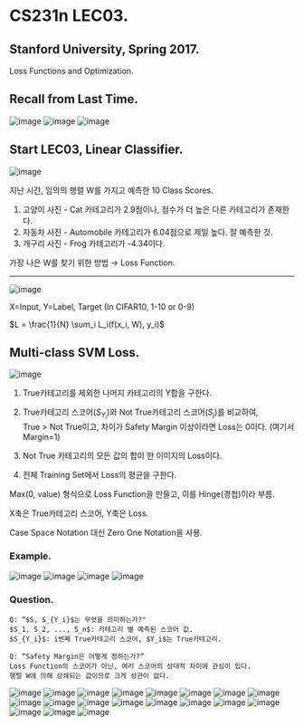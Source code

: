 # CS231n LEC03.
## Stanford University, Spring 2017.
Loss Functions and Optimization.

## Recall from Last Time.
![image](https://user-images.githubusercontent.com/66259854/99666333-395cef00-2aae-11eb-8b48-74a5cbae10cd.png)
![image](https://user-images.githubusercontent.com/66259854/99666349-3eba3980-2aae-11eb-8788-96c65bbf76c3.png)
![image](https://user-images.githubusercontent.com/66259854/99666358-411c9380-2aae-11eb-815a-c4cd66b5dd6c.png)

## Start LEC03, Linear Classifier.
![image](https://user-images.githubusercontent.com/66259854/99666371-4548b100-2aae-11eb-93ca-fb1a2978f761.png)

지난 시간, 임의의 행렬 W를 가지고 예측한 10 Class Scores.

  1. 고양이 사진 - Cat 카테고리가 2.9점이나, 점수가 더 높은 다른 카테고리가 존재한다.
  2. 자동차 사진 - Automobile 카테고리가 6.04점으로 제일 높다. 잘 예측한 것.
  3. 개구리 사진 - Frog 카테고리가 -4.34이다.

가장 나은 W를 찾기 위한 방법 → Loss Function.

* * *

![image](https://user-images.githubusercontent.com/66259854/99666381-48dc3800-2aae-11eb-94a1-f27ff815cd35.png)

X=Input, Y=Label, Target (In CIFAR10, 1-10 or 0-9)

$L = \frac{1}{N} \sum_i L_i(f(x_i, W), y_i)$

## Multi-class SVM Loss.
![image](https://user-images.githubusercontent.com/66259854/99666384-4bd72880-2aae-11eb-86f8-63637aa336b9.png)

  1. True카테고리를 제외한 나머지 카테고리의 Y합을 구한다.
  2. True카테고리 스코어($S_Y_i$)와 Not True카테고리 스코어($S_j$)를 비교하여,   
     True > Not True이고, 차이가 Safety Margin 이상이라면 Loss는 0이다. (여기서 Margin=1)
     
  3. Not True 카테고리의 모든 값의 합이 한 이미지의 Loss이다.
  4. 전체 Training Set에서 Loss의 평균을 구한다.

Max(0, value) 형식으로 Loss Function을 만들고, 이를 Hinge(경첩)이라 부름.

X축은 True카테고리 스코어, Y축은 Loss.

Case Space Notation 대신 Zero One Notation을 사용.

### Example.
![image](https://user-images.githubusercontent.com/66259854/99666387-4e398280-2aae-11eb-8e51-386d964b561a.png)
![image](https://user-images.githubusercontent.com/66259854/99666390-50034600-2aae-11eb-97cb-09e20ff38273.png)
![image](https://user-images.githubusercontent.com/66259854/99666398-51cd0980-2aae-11eb-9219-c9091c5d3453.png)
![image](https://user-images.githubusercontent.com/66259854/99666404-542f6380-2aae-11eb-84e9-7d1e5830456f.png)

### Question.
    Q: “$S, S_{Y_i}$는 무엇을 의미하는가?"   
    $S_1, S_2, ..., S_n$: 카테고리 별 예측된 스코어 값.   
    $S_{Y_i}$: i번째 True카테고리 스코어, $Y_i$는 True카테고리.
    
    Q: “Safety Margin은 어떻게 정하는가?”   
    Loss Function의 스코어가 아닌, 여러 스코어의 상대적 차이에 관심이 있다.   
    행렬 W에 의해 상쇄되는 값이므로 크게 상관이 없다.

![image](https://user-images.githubusercontent.com/66259854/99666415-572a5400-2aae-11eb-92ad-5e7a19c75cd5.png)
![image](https://user-images.githubusercontent.com/66259854/99666427-5a254480-2aae-11eb-90a3-bf7329504de1.png)
![image](https://user-images.githubusercontent.com/66259854/99666431-5bef0800-2aae-11eb-9fdc-e746d52cf021.png)
![image](https://user-images.githubusercontent.com/66259854/99666442-5e516200-2aae-11eb-9be9-5e63487ec406.png)
![image](https://user-images.githubusercontent.com/66259854/99666455-614c5280-2aae-11eb-9b12-36778e0f53da.png)
![image](https://user-images.githubusercontent.com/66259854/99666462-63161600-2aae-11eb-93ea-5ec3a5eca9ea.png)
![image](https://user-images.githubusercontent.com/66259854/99666481-67daca00-2aae-11eb-8d4c-68f2fa4b185d.png)
![image](https://user-images.githubusercontent.com/66259854/99666492-6ad5ba80-2aae-11eb-9653-9654153bb3a2.png)
![image](https://user-images.githubusercontent.com/66259854/99666501-6c9f7e00-2aae-11eb-9893-d9114639c2b7.png)
![image](https://user-images.githubusercontent.com/66259854/99666507-6e694180-2aae-11eb-9fa8-3b299c114971.png)
![image](https://user-images.githubusercontent.com/66259854/99666514-70cb9b80-2aae-11eb-8ede-1ce5d9175e7a.png)
![image](https://user-images.githubusercontent.com/66259854/99666519-72955f00-2aae-11eb-9d43-319cfb668371.png)
![image](https://user-images.githubusercontent.com/66259854/99666529-74f7b900-2aae-11eb-8eb3-3f0e5b25a895.png)
![image](https://user-images.githubusercontent.com/66259854/99666539-775a1300-2aae-11eb-9394-79f7e788bf82.png)
![image](https://user-images.githubusercontent.com/66259854/99666553-79bc6d00-2aae-11eb-8a95-ecc85eec6e9c.png)
![image](https://user-images.githubusercontent.com/66259854/99666558-7c1ec700-2aae-11eb-930f-7b8b39ec14db.png)
![image](https://user-images.githubusercontent.com/66259854/99666569-7de88a80-2aae-11eb-89e6-296ed91011a9.png)
![image](https://user-images.githubusercontent.com/66259854/99666575-7fb24e00-2aae-11eb-878c-d9af4a3d74b2.png)
![image](https://user-images.githubusercontent.com/66259854/99666578-8214a800-2aae-11eb-88b2-eb176e23d573.png)
